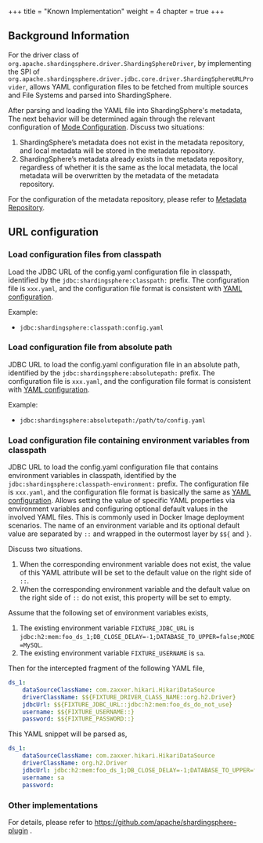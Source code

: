+++
title = "Known Implementation"
weight = 4
chapter = true
+++

## Background Information

For the driver class of `org.apache.shardingsphere.driver.ShardingSphereDriver`,
by implementing the SPI of `org.apache.shardingsphere.driver.jdbc.core.driver.ShardingSphereURLProvider`,
allows YAML configuration files to be fetched from multiple sources and File Systems and parsed into ShardingSphere.

After parsing and loading the YAML file into ShardingSphere's metadata,
The next behavior will be determined again through the relevant configuration of [Mode Configuration](../../../java-api/mode). Discuss two situations:
1. ShardingSphere’s metadata does not exist in the metadata repository, and local metadata will be stored in the metadata repository.
2. ShardingSphere’s metadata already exists in the metadata repository, regardless of whether it is the same as the local metadata, 
the local metadata will be overwritten by the metadata of the metadata repository.

For the configuration of the metadata repository, please refer to [Metadata Repository](../../../../common-config/builtin-algorithm/metadata-repository).

## URL configuration

### Load configuration files from classpath
Load the JDBC URL of the config.yaml configuration file in classpath, identified by the `jdbc:shardingsphere:classpath:` prefix.
The configuration file is `xxx.yaml`, and the configuration file format is consistent with [YAML configuration](../../../yaml-config).

Example:
- `jdbc:shardingsphere:classpath:config.yaml`

### Load configuration file from absolute path
JDBC URL to load the config.yaml configuration file in an absolute path, identified by the `jdbc:shardingsphere:absolutepath:` prefix.
The configuration file is `xxx.yaml`, and the configuration file format is consistent with [YAML configuration](../../../yaml-config).

Example:
- `jdbc:shardingsphere:absolutepath:/path/to/config.yaml`

### Load configuration file containing environment variables from classpath

JDBC URL to load the config.yaml configuration file that contains environment variables in classpath, identified by the `jdbc:shardingsphere:classpath-environment:` prefix.
The configuration file is `xxx.yaml`, and the configuration file format is basically the same as [YAML configuration](../../../yaml-config).
Allows setting the value of specific YAML properties via environment variables and configuring optional default values in the involved YAML files. 
This is commonly used in Docker Image deployment scenarios.
The name of an environment variable and its optional default value are separated by `::` and wrapped in the outermost layer by `$${` and `}`.

Discuss two situations.
1. When the corresponding environment variable does not exist, the value of this YAML attribute will be set to the default value on the right side of `::`.
2. When the corresponding environment variable and the default value on the right side of `::` do not exist, this property will be set to empty.

Assume that the following set of environment variables exists,
1. The existing environment variable `FIXTURE_JDBC_URL` is `jdbc:h2:mem:foo_ds_1;DB_CLOSE_DELAY=-1;DATABASE_TO_UPPER=false;MODE=MySQL`.
2. The existing environment variable `FIXTURE_USERNAME` is `sa`.

Then for the intercepted fragment of the following YAML file,
```yaml
ds_1:
    dataSourceClassName: com.zaxxer.hikari.HikariDataSource
    driverClassName: $${FIXTURE_DRIVER_CLASS_NAME::org.h2.Driver}
    jdbcUrl: $${FIXTURE_JDBC_URL::jdbc:h2:mem:foo_ds_do_not_use}
    username: $${FIXTURE_USERNAME::}
    password: $${FIXTURE_PASSWORD::}
```
This YAML snippet will be parsed as,
```yaml
ds_1:
    dataSourceClassName: com.zaxxer.hikari.HikariDataSource
    driverClassName: org.h2.Driver
    jdbcUrl: jdbc:h2:mem:foo_ds_1;DB_CLOSE_DELAY=-1;DATABASE_TO_UPPER=false;MODE=MySQL
    username: sa
    password:
```

### Other implementations
For details, please refer to https://github.com/apache/shardingsphere-plugin .
